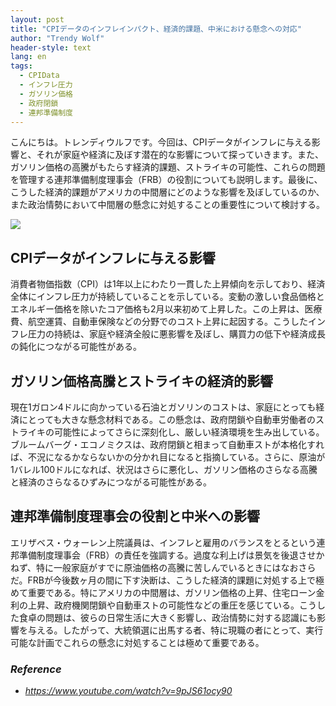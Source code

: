 ```yaml
---
layout: post
title: "CPIデータのインフレインパクト、経済的課題、中米における懸念への対応"
author: "Trendy Wolf"
header-style: text
lang: en
tags:
  - CPIData
  - インフレ圧力
  - ガソリン価格
  - 政府閉鎖
  - 連邦準備制度
---
```


こんにちは。トレンディウルフです。今回は、CPIデータがインフレに与える影響と、それが家庭や経済に及ぼす潜在的な影響について探っていきます。また、ガソリン価格の高騰がもたらす経済的課題、ストライキの可能性、これらの問題を管理する連邦準備制度理事会（FRB）の役割についても説明します。最後に、こうした経済的課題がアメリカの中間層にどのような影響を及ぼしているのか、また政治情勢において中間層の懸念に対処することの重要性について検討する。

<img
    src="https://i.ytimg.com/vi/9pJS61ocy90/hqdefault.jpg"
/>


## CPIデータがインフレに与える影響
消費者物価指数（CPI）は1年以上にわたり一貫した上昇傾向を示しており、経済全体にインフレ圧力が持続していることを示している。変動の激しい食品価格とエネルギー価格を除いたコア価格も2月以来初めて上昇した。この上昇は、医療費、航空運賃、自動車保険などの分野でのコスト上昇に起因する。こうしたインフレ圧力の持続は、家庭や経済全般に悪影響を及ぼし、購買力の低下や経済成長の鈍化につながる可能性がある。

## ガソリン価格高騰とストライキの経済的影響
現在1ガロン4ドルに向かっている石油とガソリンのコストは、家庭にとっても経済にとっても大きな懸念材料である。この懸念は、政府閉鎖や自動車労働者のストライキの可能性によってさらに深刻化し、厳しい経済環境を生み出している。ブルームバーグ・エコノミクスは、政府閉鎖と相まって自動車ストが本格化すれば、不況になるかならないかの分かれ目になると指摘している。さらに、原油が1バレル100ドルになれば、状況はさらに悪化し、ガソリン価格のさらなる高騰と経済のさらなるひずみにつながる可能性がある。

## 連邦準備制度理事会の役割と中米への影響
エリザベス・ウォーレン上院議員は、インフレと雇用のバランスをとるという連邦準備制度理事会（FRB）の責任を強調する。過度な利上げは景気を後退させかねず、特に一般家庭がすでに原油価格の高騰に苦しんでいるときにはなおさらだ。FRBが今後数ヶ月の間に下す決断は、こうした経済的課題に対処する上で極めて重要である。特にアメリカの中間層は、ガソリン価格の上昇、住宅ローン金利の上昇、政府機関閉鎖や自動車ストの可能性などの重圧を感じている。こうした食卓の問題は、彼らの日常生活に大きく影響し、政治情勢に対する認識にも影響を与える。したがって、大統領選に出馬する者、特に現職の者にとって、実行可能な計画でこれらの懸念に対処することは極めて重要である。


### _Reference_
- _https://www.youtube.com/watch?v=9pJS61ocy90_

